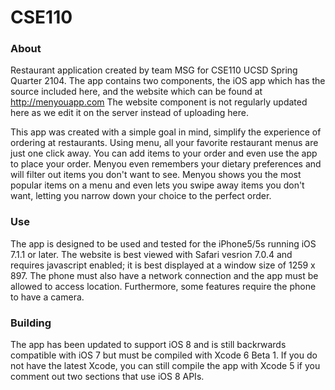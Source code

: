 CSE110
======

### About
Restaurant application created by team MSG for CSE110 UCSD Spring Quarter 2104.  The app contains two components,
the iOS app which has the source included here, and the website which can be found at http://menyouapp.com
The website component is not regularly updated here as we edit it on the server instead of uploading here.

This app was created with a simple goal in mind, simplify the experience of ordering at restaurants.
Using menu, all your favorite restaurant menus are just one click away.  You can add items to your order and even
use the app to place your order.  Menyou even remembers your dietary preferences and will filter out items you don't
want to see.  Menyou shows you the most popular items on a menu and even lets you swipe away items you don't want,
letting you narrow down your choice to the perfect order.

### Use
The app is designed to be used and tested for the iPhone5/5s running iOS 7.1.1 or later.  The website is best viewed
with Safari vesrion 7.0.4 and requires javascript enabled; it is best displayed at a window size of 1259 x 897.
The phone must also have a network connection and the app must be allowed to access location.  Furthermore, some
features require the phone to have a camera.

### Building
The app has been updated to support iOS 8 and is still backrwards compatible with iOS 7 but must be compiled with Xcode 6 Beta 1.  If you do not have the latest Xcode, you can still compile the app with Xcode 5 if you comment out two sections that use iOS 8 APIs.
